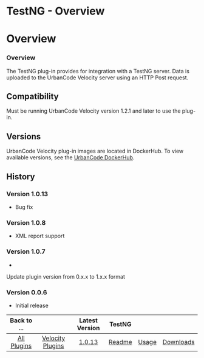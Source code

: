 
TestNG - Overview
=================

# Overview


### Overview


The TestNG plug-in provides for integration with a TestNG server. Data is uploaded to the UrbanCode
Velocity server using an HTTP Post request.

Compatibility
-------------

Must be running UrbanCode Velocity version
1.2.1 and later to use the plug-in.

Versions
--------

UrbanCode Velocity plug-in images are located in DockerHub. To
view available versions, see the [UrbanCode DockerHub](https://hub.docker.com/r/urbancode/ucv-ext-testng/tags).


History
-------

### Version 1.0.13

* Bug fix

### Version 1.0.8

* XML report support

### Version 1.0.7

*
Update plugin version from 0.x.x to 1.x.x format

### Version 0.0.6

* Initial release


|Back to ...||Latest Version|TestNG |||
| :---: | :---: | :---: | :---: | :---: | :---: |
|[All Plugins](../../index.md)|[Velocity Plugins](../README.md)|[1.0.13](https://raw.githubusercontent.com/UrbanCode/IBM-UCV-PLUGINS/main/files/ucv-ext-testng/ucv-ext-testng-1.0.13.tar.zip)|[Readme](README.md)|[Usage](usage.md)|[Downloads](downloads.md)|
